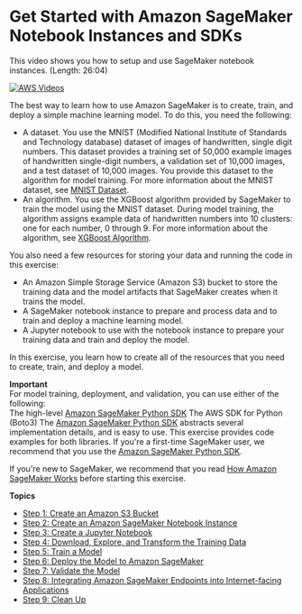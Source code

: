 # Get Started with Amazon SageMaker Notebook Instances and SDKs<a name="gs-console"></a>

This video shows you how to setup and use SageMaker notebook instances\. \(Length: 26:04\)

[![AWS Videos](http://img.youtube.com/vi/https://www.youtube.com/embed/X5CLunIzj3U/0.jpg)](http://www.youtube.com/watch?v=https://www.youtube.com/embed/X5CLunIzj3U)

The best way to learn how to use Amazon SageMaker is to create, train, and deploy a simple machine learning model\. To do this, you need the following:
+ A dataset\. You use the MNIST \(Modified National Institute of Standards and Technology database\) dataset of images of handwritten, single digit numbers\. This dataset provides a training set of 50,000 example images of handwritten single\-digit numbers, a validation set of 10,000 images, and a test dataset of 10,000 images\. You provide this dataset to the algorithm for model training\. For more information about the MNIST dataset, see [MNIST Dataset](http://yann.lecun.com/exdb/mnist/)\.
+ An algorithm\. You use the XGBoost algorithm provided by SageMaker to train the model using the MNIST dataset\. During model training, the algorithm assigns example data of handwritten numbers into 10 clusters: one for each number, 0 through 9\. For more information about the algorithm, see [XGBoost Algorithm](xgboost.md)\.

You also need a few resources for storing your data and running the code in this exercise:
+ An Amazon Simple Storage Service \(Amazon S3\) bucket to store the training data and the model artifacts that SageMaker creates when it trains the model\.
+ A SageMaker notebook instance to prepare and process data and to train and deploy a machine learning model\.
+ A Jupyter notebook to use with the notebook instance to prepare your training data and train and deploy the model\.

In this exercise, you learn how to create all of the resources that you need to create, train, and deploy a model\. 

**Important**  
For model training, deployment, and validation, you can use either of the following:  
The high\-level [Amazon SageMaker Python SDK](https://sagemaker.readthedocs.io)
The AWS SDK for Python \(Boto3\)
The [Amazon SageMaker Python SDK](https://sagemaker.readthedocs.io) abstracts several implementation details, and is easy to use\. This exercise provides code examples for both libraries\. If you're a first\-time SageMaker user, we recommend that you use the [Amazon SageMaker Python SDK](https://sagemaker.readthedocs.io)\.

If you're new to SageMaker, we recommend that you read [How Amazon SageMaker Works](whatis.md#how-it-works) before starting this exercise\.

**Topics**
+ [Step 1: Create an Amazon S3 Bucket](gs-config-permissions.md)
+ [Step 2: Create an Amazon SageMaker Notebook Instance](gs-setup-working-env.md)
+ [Step 3: Create a Jupyter Notebook](ex1-prepare.md)
+ [Step 4: Download, Explore, and Transform the Training Data](ex1-preprocess-data.md)
+ [Step 5: Train a Model](ex1-train-model.md)
+ [Step 6: Deploy the Model to Amazon SageMaker](ex1-model-deployment.md)
+ [Step 7: Validate the Model](ex1-test-model.md)
+ [Step 8: Integrating Amazon SageMaker Endpoints into Internet\-facing Applications](getting-started-client-app.md)
+ [Step 9: Clean Up](ex1-cleanup.md)
